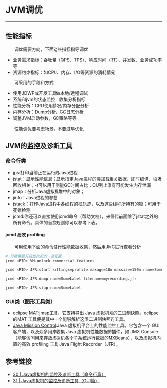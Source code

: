 # JVM调优
***
## 性能指标
&ensp;&ensp;&ensp;&ensp;调优需要方向，下面这些指标指导调优

- 业务需求指标：吞吐量（QPS、TPS）、响应时间（RT）、并发数、业务成功率等
- 资源约束指标：如CPU、内存、I/O等资源的消耗情况

&ensp;&ensp;&ensp;&ensp;可采用的手段和方式

- 使用JDWP或开发工具做本地/远程调试
- 系统和jvm的状态监控，收集分析指标
- 性能分析：CPU使用情况/内存分配分析
- 内存分析：Dump分析，GC日志分析
- 调整JVM启动参数，GC策略等等

&ensp;&ensp;&ensp;&ensp;性能调优要考虑场景，不要过早优化

## JVM的监控及诊断工具
### 命令行类

- jps:打印当前正在运行的Java进程
- jstat：显示性能信息；显示指定Java进程的类加载相关数据、即时编译、垃圾回收相关；-t可以用于测量GC时间占比；OU列上涨有可能发生内存泄漏
- jmap：分析Java虚拟机堆中的对象；
- jinfo：Java进程的参数
- jstack：打印Java进程中各线程的栈轨迹，以及这些线程所持有的锁；可用于死锁检测
- jcmd:你还可以直接使用jcmd命令（帮助文档），来替代前面除了jstat之外的所有命令。具体的替换规则你可以参考下表。

#### jcmd 高效 profiling
&ensp;&ensp;&ensp;&ensp;可用使用下面的命令进行性能数据收集，然后用JMC进行查看分析

```sh
# 可能需要开启虚拟机的一些配置
jcmd <PID> VM.unlock_commercial_features

jcmd <PID> JFR.start settings=profile maxage=10m maxsize=150m name=SomeLabel

jcmd <PID> JFR.dump name=SomeLabel filename=myrecording.jfr

jcmd <PID> JFR.stop name=SomeLabel
```


### GUI类（图形工具类）

- eclipse MAT:jmap工具，它支持导出 Java 虚拟机堆的二进制快照。eclipse 的MAT 工具便是其中一个能够解析这类二进制快照的工具。
- [Java Mission Control](http://jdk.java.net/jmc/):Java 虚拟机平台上的性能监控工具。它包含一个 GUI 客户端，以及众多用来收集 Java 虚拟机性能数据的插件，如 JMX Console（能够访问用来存放虚拟机各个子系统运行数据的MXBeans），以及虚拟机内置的高效 profiling 工具 Java Flight Recorder（JFR）。

## 参考链接

- [30 | Java虚拟机的监控及诊断工具（命令行篇）](https://time.geekbang.org/column/article/40520)
- [31 | Java虚拟机的监控及诊断工具（GUI篇）](https://time.geekbang.org/column/article/40821)